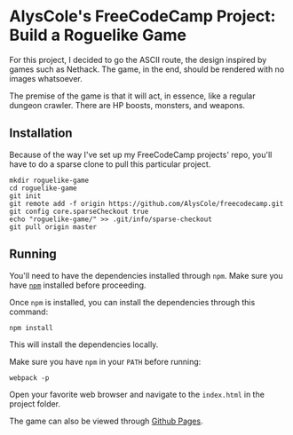 # AlysCole's FreeCodeCamp Project: Build a Roguelike Game
For this project, I decided to go the ASCII route, the design inspired by games such as Nethack. The game, in the end, should be rendered with no images whatsoever.

The premise of the game is that it will act, in essence, like a regular dungeon crawler. There are HP boosts, monsters, and weapons.

## Installation

Because of the way I've set up my FreeCodeCamp projects' repo, you'll have to do a sparse clone to pull this particular project.

```
mkdir roguelike-game 
cd roguelike-game
git init
git remote add -f origin https://github.com/AlysCole/freecodecamp.git
git config core.sparseCheckout true
echo "roguelike-game/" >> .git/info/sparse-checkout
git pull origin master
```

## Running

You'll need to have the dependencies installed through `npm`. Make sure you have [`npm`](https://github.com/npm/npm) installed before proceeding.

Once `npm` is installed, you can install the dependencies through this command:

```
npm install
```

This will install the dependencies locally.

Make sure you have `npm` in your `PATH` before running:

```
webpack -p
```

Open your favorite web browser and navigate to the `index.html` in the project folder.

The game can also be viewed through [Github Pages](https://alyscole.github.io/fcc/roguelikegame).
